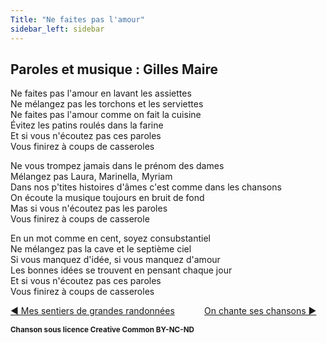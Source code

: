 ```yaml
---
Title: "Ne faites pas l'amour"
sidebar_left: sidebar
---
```


## Paroles et musique : Gilles Maire
Ne faites pas l'amour en lavant les assiettes  
Ne mélangez pas les torchons et les serviettes  
Ne faites pas l'amour comme on fait la cuisine  
Évitez les patins roulés dans la farine  
Et si vous n'écoutez pas ces paroles  
Vous finirez à coups de casseroles  
  
Ne vous trompez jamais dans le prénom des dames  
Mélangez pas Laura, Marinella, Myriam  
Dans nos p'tites histoires d'âmes c'est comme dans les chansons  
On écoute la musique toujours en bruit de fond  
Mas si vous n'écoutez pas les paroles  
Vous finirez à coups de casserole  
  
En un mot comme en cent, soyez consubstantiel  
Ne mélangez pas la cave et le septième ciel  
Si vous manquez d'idée, si vous manquez d'amour  
Les bonnes idées se trouvent en pensant chaque jour  
Et si vous n'écoutez pas ces paroles  
Vous finirez à coups de casseroles  


[ ◀ Mes sentiers de grandes randonnées](../mes_sentiers_de_grandes_randonnées) ​ ​ ​ ​ ​ ​ ​ ​ ​ ​ ​ ​[On chante ses chansons ▶](../on_chante_ses_chansons)


<b><sub>Chanson sous licence Creative Common BY-NC-ND</sub></b>

